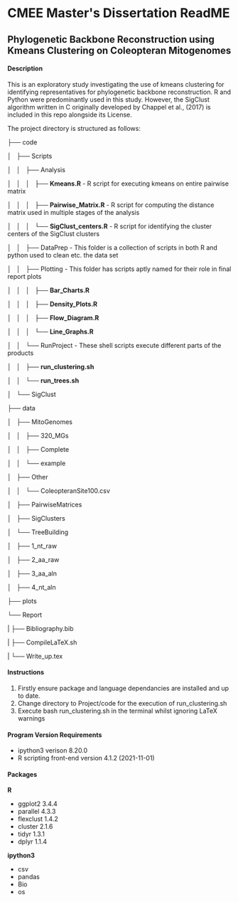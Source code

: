 # CMEE Master's Dissertation ReadME
## Phylogenetic Backbone Reconstruction using Kmeans Clustering on Coleopteran Mitogenomes

#### Description

This is an exploratory study investigating the use of kmeans clustering for identifying representatives for phylogenetic backbone reconstruction. R and Python were predominantly used in this study. However, the SigClust algorithm written in C originally developed by Chappel et al., (2017) is included in this repo alongside its License. 

The project directory is structured as follows:

├── code

│   ├── Scripts

│   │   ├── Analysis

│   │   │   ├── **Kmeans.R** - R script for executing kmeans on entire pairwise matrix

│   │   │   ├── **Pairwise_Matrix.R** - R script for computing the distance matrix used in multiple stages of the analysis

│   │   │   └── **SigClust_centers.R** - R script for identifying the cluster centers of the SigClust clusters

│   │   ├── DataPrep - This folder is a collection of scripts in both R and python used to clean etc. the data set

│   │   ├── Plotting - This folder has scripts aptly named for their role in final report plots

│   │   │   ├── **Bar_Charts.R** 

│   │   │   ├── **Density_Plots.R**

│   │   │   ├── **Flow_Diagram.R**

│   │   │   └── **Line_Graphs.R**

│   │   └── RunProject - These shell scripts execute different parts of the products

│   │       ├── **run_clustering.sh**

│   │       └── **run_trees.sh**

│   └── SigClust 

├── data

│   ├── MitoGenomes

│   │   ├── 320_MGs

│   │   ├── Complete

│   │   └── example

│   ├── Other

│   │   └── ColeopteranSite100.csv

│   ├── PairwiseMatrices

│   ├── SigClusters

│   └── TreeBuilding

│       ├── 1_nt_raw

│       ├── 2_aa_raw

│       ├── 3_aa_aln

│       ├── 4_nt_aln

├── plots

└── Report

|   ├── Bibliography.bib
    
|   ├── CompileLaTeX.sh
    
|   └── Write_up.tex

#### Instructions

1. Firstly ensure package and language dependancies are installed and up to date.
2. Change directory to Project/code for the execution of run_clustering.sh
3. Execute bash run_clustering.sh in the terminal whilst ignoring LaTeX warnings

#### Program Version Requirements

* ipython3 verison 8.20.0
* R scripting front-end version 4.1.2 (2021-11-01)

#### Packages

**R**
* ggplot2 3.4.4
* parallel 4.3.3
* flexclust 1.4.2
* cluster 2.1.6
* tidyr 1.3.1
* dplyr 1.1.4

**ipython3**
* csv 
* pandas
* Bio
* os






